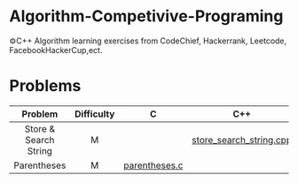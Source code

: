# Algorithm-Competivive-Programing
⚙️C++ Algorithm learning exercises from CodeChief, Hackerrank, Leetcode, FacebookHackerCup,ect. </br>
# Problems
| Problem | Difficulty | C | C++ | 
| :---: | :---: | :---: | :---: |
| Store & Search String | M | | [store_search_string.cpp]() | 
| Parentheses | M | [parentheses.c]() |
